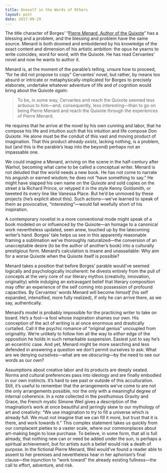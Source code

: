 ```yaml
---
title: Oneself in the Words of Others
layout: post
date: 2017-09-29
---
```


The title character of Borges’ “[Pierre Menard, Author of the Quixote](http://mail01.tinyletterapp.com/PracticeCatalogue/oneself-in-the-words-of-others/9613897-hispanlit.qwriting.qc.cuny.edu/files/2011/06/borges-pierre-menard.pdf?c=263bb460-e49b-4bcf-891f-1453e8ac1cb7)” has a
blessing and a problem, and the blessing and problem have the same source.
Menard is both doomed and emboldened by his knowledge of the exact content and
dimension of his artistic ambition: the opus he yearns to write coincides, word
for word, with the Quixote. He has read Cervantes’ novel and now he wants to
author it.

Menard is, at the moment of the parable’s telling, unsure how to proceed, “for
he did not propose to copy” Cervantes’ novel, but rather, by means too absurd or
intricate or metaphysically-implicated for Borges to precisely elaborate,
undertake whatever adventure of life and of cognition would bring about the
Quixote _again_:

> To be, in some way, Cervantes and reach the Quixote seemed less arduous to
> him––and, consequently, less interesting––than to go on being Pierre Menard and
> reach the Quixote through the experiences of Pierre Menard.

He requires that he arrive at the novel by his own cunning and labor, that he
compose his life and intuition such that his intuition and life compose _Don
Quixote_. He alone must be the conduit of this vast and moving product of
imagination. That this product _already exists_, lacking nothing, is a problem,
but (and this is the parable’s leap into the beyond) perhaps not an impassable
one.

We could imagine a Menard, arriving on the scene in the half-century after
Warhol, becoming what came to be called a conceptual writer. Menard is not
deluded that the world needs a new book. He has not come to narrate his anguish
or earned wisdom; he does not “have something to say.” He might have slapped his
own name on the Quixote and sold copies on the street á la Richard Prince, or
retyped it in the style Kenny Goldsmith, or tweeted its every line like Vanessa
Place. But he’d be unmoved by these projects (he’s explicit about this). Such
actions––we’ve learned to speak of them as provocative, “interesting”––would
fall woefully short of his inspiration.

A contemporary novelist in a more conventional mode might speak of a book
modeled on or influenced by the Quixote––an homage to a canonical work
nevertheless updated, seen anew, touched up by the latecoming writer’s hand.
Borges’ tale helps us see in this apparently reasonable framing a sublimation
we’ve thoroughly naturalized––the conversion of an unacceptable desire (to be
the author of another’s book) into a culturally prestigious form. Menard’s
calculation is insane and unassailable: Why aim for a worse Quixote when the
Quixote itself is possible?

Menard takes a position that before Borges’ parable would’ve seemed logically
and psychologically incoherent: he divests entirely from the pull of concepts at
the very core of our literary mythos (creativity, innovation, originality) while
indulging an extravagant belief that literary composition may offer an
experience of the self coming into possession of profound capacities. By
Cervantes’ words Menard will become _himself_ (his self expanded, intensified,
more fully realized), if only he can arrive there, as we say, authentically.

Menard’s model is probably impossible for the practicing writer to take on
board. He’s a fool––a fool whose inspiration shames our own. His conception of
the act of writing is at once enormous and drastically curtailed. Call it the
psychic romance of “original genius” uncoupled from originality. We’re unlikely
to follow him all the way to _either_ edge of the opposition he holds in such
remarkable suspension. Easiest just to say he’s an eccentric case. And yet,
Menard might be more searching and less defended in answering a question we
don’t permit ourselves to ask: What are we denying ourselves––what are we
_obscuring_––by the need to see our words as our own?

Assumptions about creative labor and its products are deeply seated. Norms and
cultural preferences pass into ideology and are finally embodied in our own
instincts. It’s hard to see past or outside of this acculturation. Still, it’s
useful to remember that the arrangements we’ve come to are not the only
arrangements possible, nor the only with a meaningful degree of internal
coherence. In a note collected in the posthumous Gravity and Grace, the French
mystic Simone Weil gives a description of the imagination’s work at once
beautiful and jarringly skew to our mythology of art and creativity: “We use
imagination to try to fill a universe which is already full. We must not imagine
that we can fill it more, but trust that it is there, and work towards it.” This
complex statement takes us quickly from our complacent pieties to a vaster
scale, where our commonplaces about art-making begin to lose purchase. To
believe, in some form, that all is full already, that nothing new can or need be
added under the sun, is perhaps a spiritual achievement, but for artists such a
belief would risk a death of purpose. In the fictional Pierre Menard, Weil
would’ve found a reader able to assent to her premises and nevertheless hear in
her aphorism’s final clause––the injunction to “work toward” the already
existing fullness––the call to effort, adventure, and risk.

